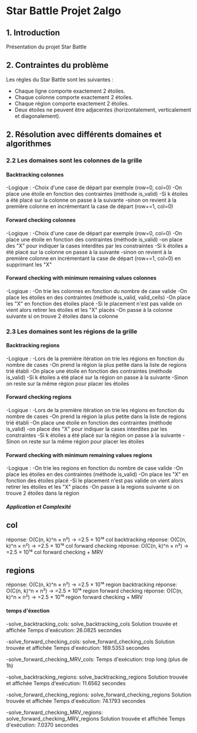 # Star Battle Projet 2algo

## 1. Introduction

Présentation du projet Star Battle

## 2. Contraintes du problème

Les règles du Star Battle sont les suivantes :

- Chaque ligne comporte exactement 2 étoiles.
- Chaque colonne comporte exactement 2 étoiles.
- Chaque région comporte exactement 2 étoiles.
- Deux étoiles ne peuvent être adjacentes (horizontalement, verticalement et diagonalement).

## 2. Résolution avec différents domaines et algorithmes


### 2.2 Les domaines sont les colonnes de la grille

#### Backtracking colonnes
 -Logique :
    -Choix d'une case de départ par exemple (row=0, col=0)
    -On place une étoile en fonction des contraintes (méthode is_valid)
    -Si k étoiles a été placé sur la colonne on passe à la suivante
    -sinon on revient à la première colonne en incrémentant la case de départ (row+=1, col=0)  


#### Forward checking colonnes
 -Logique :
    -Choix d'une case de départ par exemple (row=0, col=0)
    -On place une étoile en fonction des contraintes (méthode is_valid)
    -on place des "X" pour indiquer la cases interdites par les constraintes
    -Si k étoiles a été placé sur la colonne on passe à la suivante
    -sinon on revient à la première colonne en incrémentant la case de départ (row+=1, col=0) en supprimant les "X"  


#### Forward checking with minimum remaining values colonnes
 -Logique :
   -On trie les colonnes en fonction du nombre de case valide 
   -On place les étoiles en des contraintes (méthode is_valid, valid_cells)
   -On place les "X" en fonction des étoiles placé
   -Si le placement n'est pas valide on vient alors retirer les étoiles et les "X" placés
   -On passe à la colonne suivante si on trouve 2 étoiles dans la colonne


### 2.3 Les domaines sont les régions de la grille

#### Backtracking regions
 -Logique :
    -Lors de la première itération on trie les régions en fonction du nombre de cases
    -On prend la région la plus petite dans la liste de regions trié établi
    -On place une étoile en fonction des contraintes (méthode is_valid)
    -Si k étoiles a été placé sur la région on passe à la suivante
    -Sinon on reste sur la même région pour placer les étoiles


#### Forward checking regions
 -Logique :
    -Lors de la première itération on trie les régions en fonction du nombre de cases
    -On prend la région la plus petite dans la liste de regions trié établi
    -On place une étoile en fonction des contraintes (méthode is_valid)
    -on place des "X" pour indiquer la cases interdites par les constraintes
    -Si k étoiles a été placé sur la région on passe à la suivante
    -Sinon on reste sur la même région pour placer les étoiles


#### Forward checking with minimum remaining values regions
 -Logique :
   -On trie les regions en fonction du nombre de case valide 
   -On place les étoiles en des contraintes (méthode is_valid)
   -On place les "X" en fonction des étoiles placé
   -Si le placement n'est pas valide on vient alors retirer les étoiles et les "X" placés
   -On passe à la regions suivante si on trouve 2 étoiles dans la région


##### Application et Complexité
## col
réponse: O(C(n, k)^n × n²) -> =2.5 × 10¹⁸ col backtracking
réponse: O(C(n, k)^n × n²) -> =2.5 × 10¹⁸ col forward checking
réponse: O(C(n, k)^n × n²) -> =2.5 × 10¹⁸ col forward checking + MRV

## regions
réponse: O(C(n, k)^n × n²) -> =2.5 × 10¹⁸ region backtracking
réponse: O(C(n, k)^n × n²) -> =2.5 × 10¹⁸ region forward checking
réponse: O(C(n, k)^n × n²) -> =2.5 × 10¹⁸ region forward checking + MRV


#### temps d'éxection

-solve_backtracking_cols:
   solve_backtracking_cols Solution trouvée et affichée
   Temps d'exécution: 26.0825 secondes

-solve_forward_checking_cols:
   solve_forward_checking_cols Solution trouvée et affichée
   Temps d'exécution: 169.5353 secondes

-solve_forward_checking_MRV_cols:
   Temps d'exécution: trop long (plus de 1h)

-solve_backtracking_regions:
   solve_backtracking_regions Solution trouvée et affichée
   Temps d'exécution: 11.6562 secondes

-solve_forward_checking_regions:
   solve_forward_checking_regions Solution trouvée et affichée
   Temps d'exécution: 74.1793 secondes

-solve_forward_checking_MRV_regions:
   solve_forward_checking_MRV_regions Solution trouvée et affichée
   Temps d'exécution: 7.0370 secondes


